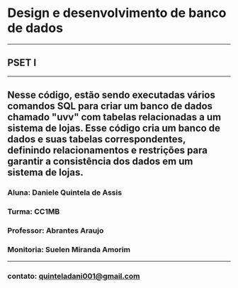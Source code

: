 # Design e desenvolvimento de banco de dados
--- 
## PSET I 
--- 
Nesse código, estão sendo executadas vários comandos SQL para criar um banco de dados chamado "uvv" com tabelas relacionadas a um sistema de lojas. Esse código cria um banco de dados e suas tabelas correspondentes, definindo relacionamentos e restrições para garantir a consistência dos dados em um sistema de lojas.
---
### Aluna: Daniele Quintela de Assis
### Turma: CC1MB
### Professor: Abrantes Araujo
### Monitoria: Suelen Miranda Amorim
---
### contato: quinteladani001@gmail.com
